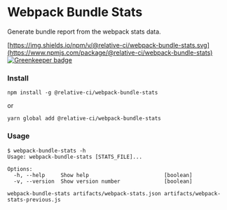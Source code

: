 # Webpack Bundle Stats

Generate bundle report from the webpack stats data.

[https://img.shields.io/npm/v/@relative-ci/webpack-bundle-stats.svg](https://www.npmjs.com/package/@relative-ci/webpack-bundle-stats)
[![Greenkeeper badge](https://badges.greenkeeper.io/relative-ci/webpack-bundle-stats.svg)](https://greenkeeper.io/)

### Install

```shell
npm install -g @relative-ci/webpack-bundle-stats
```

or

```shell
yarn global add @relative-ci/webpack-bundle-stats
```

### Usage

```shell
$ webpack-bundle-stats -h
Usage: webpack-bundle-stats [STATS_FILE]...

Options:
  -h, --help     Show help                        [boolean]
  -v, --version  Show version number              [boolean]
```

```shell
webpack-bundle-stats artifacts/webpack-stats.json artifacts/webpack-stats-previous.js
```

